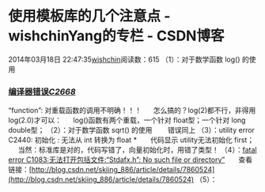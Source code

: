 # 使用模板库的几个注意点 - wishchinYang的专栏 - CSDN博客
2014年03月18日 22:47:35[wishchin](https://me.csdn.net/wishchin)阅读数：615
（1）：对于数学函数 log() 的使用  
### [编译器错误*C2668*](http://www.baidu.com/link?url=UJXWIgyII7-7_s02A9v0OvbwpoA3QR8u0cuLpp_3pHinAiO-sFxWUwlb77tOVhuI9SgblUOjsm-qT21IaQjA6q)
“function”: 对重载函数的调用不明确！！！
     怎么搞的？log(2)都不行，非得用log(2.0)才可以：
     log()函数有两个重载，一个针对 float型；一个针对 long double型；
（2）：对于数学函数 sqrt() 的使用 
      错误同上
（3）：utility error C2440: 初始化 : 无法从 int 转换为 float *
      代码显示 utility无法初始化 first；
     当然：标准库是对的，代码写错了，向量初始化时，用错了类型！
（4）：[fatal error C1083:无法打开包括文件:“Stdafx.h”: No such file or directory”](http://blog.csdn.net/skiing_886/article/details/7860524)
      查看链接：[http://blog.csdn.net/skiing_886/article/details/7860524](http://blog.csdn.net/skiing_886/article/details/7860524)
（5）：
